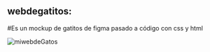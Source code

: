 ## webdegatitos: 
#Es un mockup de gatitos de figma pasado a código con css y html


![miwebdeGatos](https://github.com/anamariamad/webDeGatos/assets/134279099/468a1cbd-f3dc-4433-aff0-424ed22c993a)


